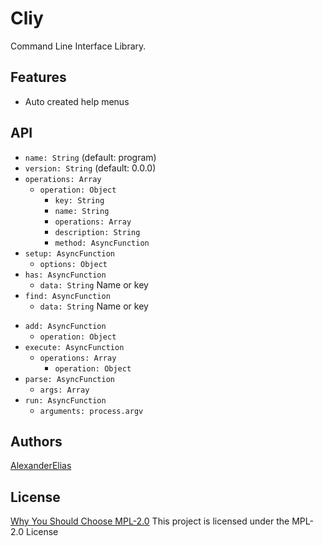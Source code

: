 
# Cliy
Command Line Interface Library.

## Features
- Auto created help menus

## API
- `name: String` (default: program)
- `version: String` (default: 0.0.0)
- `operations: Array`
	- `operation: Object`
		- `key: String`
		- `name: String`
		- `operations: Array`
		- `description: String`
		- `method: AsyncFunction`
- `setup: AsyncFunction`
	- `options: Object`
- `has: AsyncFunction`
	- `data: String` Name or key
- `find: AsyncFunction`
	- `data: String` Name or key
<!-- - `remove: AsyncFunction`
	- `operation: Object` -->
- `add: AsyncFunction`
	- `operation: Object`
- `execute: AsyncFunction`
	- `operations: Array`
		- `operation: Object`
- `parse: AsyncFunction`
	- `args: Array`
- `run: AsyncFunction`
	- `arguments: process.argv`

## Authors
[AlexanderElias](https://github.com/AlexanderElias)

## License
[Why You Should Choose MPL-2.0](http://veldstra.org/2016/12/09/you-should-choose-mpl2-for-your-opensource-project.html)
This project is licensed under the MPL-2.0 License
